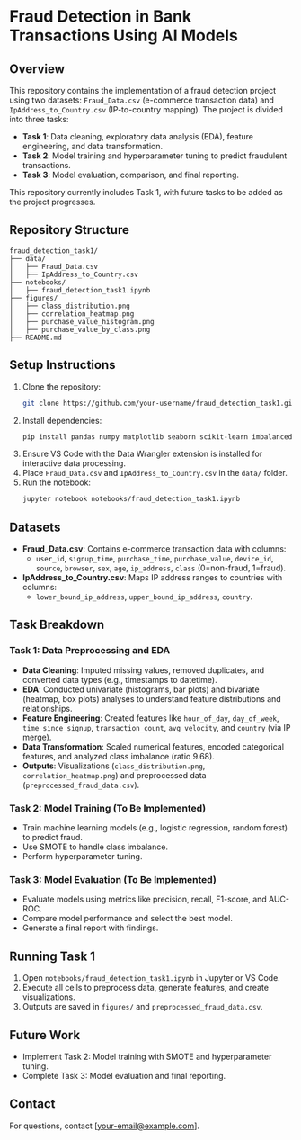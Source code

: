 # Fraud Detection in Bank Transactions Using AI Models

## Overview
This repository contains the implementation of a fraud detection project using two datasets: `Fraud_Data.csv` (e-commerce transaction data) and `IpAddress_to_Country.csv` (IP-to-country mapping). The project is divided into three tasks:
- **Task 1**: Data cleaning, exploratory data analysis (EDA), feature engineering, and data transformation.
- **Task 2**: Model training and hyperparameter tuning to predict fraudulent transactions.
- **Task 3**: Model evaluation, comparison, and final reporting.

This repository currently includes Task 1, with future tasks to be added as the project progresses.

## Repository Structure
```
fraud_detection_task1/
├── data/
│   ├── Fraud_Data.csv
│   ├── IpAddress_to_Country.csv
├── notebooks/
│   ├── fraud_detection_task1.ipynb
├── figures/
│   ├── class_distribution.png
│   ├── correlation_heatmap.png
│   ├── purchase_value_histogram.png
│   ├── purchase_value_by_class.png
├── README.md
```

## Setup Instructions
1. Clone the repository:
   ```bash
   git clone https://github.com/your-username/fraud_detection_task1.git
   ```
2. Install dependencies:
   ```bash
   pip install pandas numpy matplotlib seaborn scikit-learn imbalanced-learn
   ```
3. Ensure VS Code with the Data Wrangler extension is installed for interactive data processing.
4. Place `Fraud_Data.csv` and `IpAddress_to_Country.csv` in the `data/` folder.
5. Run the notebook:
   ```bash
   jupyter notebook notebooks/fraud_detection_task1.ipynb
   ```

## Datasets
- **Fraud_Data.csv**: Contains e-commerce transaction data with columns:
  - `user_id`, `signup_time`, `purchase_time`, `purchase_value`, `device_id`, `source`, `browser`, `sex`, `age`, `ip_address`, `class` (0=non-fraud, 1=fraud).
- **IpAddress_to_Country.csv**: Maps IP address ranges to countries with columns:
  - `lower_bound_ip_address`, `upper_bound_ip_address`, `country`.

## Task Breakdown
### Task 1: Data Preprocessing and EDA
- **Data Cleaning**: Imputed missing values, removed duplicates, and converted data types (e.g., timestamps to datetime).
- **EDA**: Conducted univariate (histograms, bar plots) and bivariate (heatmap, box plots) analyses to understand feature distributions and relationships.
- **Feature Engineering**: Created features like `hour_of_day`, `day_of_week`, `time_since_signup`, `transaction_count`, `avg_velocity`, and `country` (via IP merge).
- **Data Transformation**: Scaled numerical features, encoded categorical features, and analyzed class imbalance (ratio 9.68).
- **Outputs**: Visualizations (`class_distribution.png`, `correlation_heatmap.png`) and preprocessed data (`preprocessed_fraud_data.csv`).

### Task 2: Model Training (To Be Implemented)
- Train machine learning models (e.g., logistic regression, random forest) to predict fraud.
- Use SMOTE to handle class imbalance.
- Perform hyperparameter tuning.

### Task 3: Model Evaluation (To Be Implemented)
- Evaluate models using metrics like precision, recall, F1-score, and AUC-ROC.
- Compare model performance and select the best model.
- Generate a final report with findings.

## Running Task 1
1. Open `notebooks/fraud_detection_task1.ipynb` in Jupyter or VS Code.
2. Execute all cells to preprocess data, generate features, and create visualizations.
3. Outputs are saved in `figures/` and `preprocessed_fraud_data.csv`.

## Future Work
- Implement Task 2: Model training with SMOTE and hyperparameter tuning.
- Complete Task 3: Model evaluation and final reporting.

## Contact
For questions, contact [your-email@example.com].